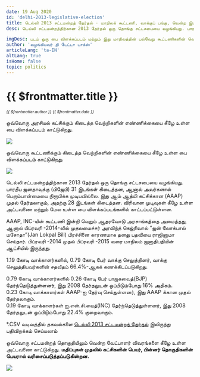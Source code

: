```yaml
---
date: 19 Aug 2020
id: 'delhi-2013-legislative-election'
title: டெல்லி 2013 சட்டமன்றத் தேர்தல் - மாநிலக் கூட்டணி, வாக்குப் பங்கு, வென்ற இடங்கள் மற்றும் முக்கிய நிகழ்வுகள்.
desc: டெல்லி சட்டமன்றத்திற்கான 2013 தேர்தல் ஒரு தொங்கு சட்டசபையை வழங்கியது. பாரதீய ஜனதாவுக்கு (பிஜேபி) 31 இடங்கள் கிடைத்தன, ஆனால் அவர்களால்  பெரும்பான்மையை நிரூபிக்க முடியவில்லை. இது ஆம் ஆத்மி கட்சிக்கான (AAAP) முதல் தேர்தலாகும், அதற்கு 28 இடங்கள்

imgDesc: படம் ஒரு பை விளக்கப்படம் மற்றும் இது மாநிலத்தின் பல்வேறு கூட்டணிகளின் வெற்றிகளின் எண்ணிக்கையைக் காட்டுகிறது.
author: 'வழங்கியவர் தி டேட்டா டாக்ஸ்'
articleLang: 'ta-IN'
altLang: true
isHome: false
topic: politics
---
```


<altLang />

# {{ $frontmatter.title }}
<i style="font-size: 0.75em;"> {{ $frontmatter.author }} {{ $frontmatter.date }} </i>

ஒவ்வொரு அரசியல் கட்சிக்கும் கிடைத்த வெற்றிகளின் எண்ணிக்கையை கீழே உள்ள பை விளக்கப்படம் காட்டுகிறது.  

![](/img/politics/delhi-2013-legislative-election/dl-2013-election-1.png)

ஒவ்வொரு கூட்டணிக்கும் கிடைத்த வெற்றிகளின் எண்ணிக்கையை கீழே உள்ள பை விளக்கப்படம் காட்டுகிறது.  

![](/img/politics/delhi-2013-legislative-election/dl-2013-election-2.png)

டெல்லி சட்டமன்றத்திற்கான 2013 தேர்தல் ஒரு தொங்கு சட்டசபையை வழங்கியது.  
பாரதீய ஜனதாவுக்கு (பிஜேபி) 31 இடங்கள் கிடைத்தன, ஆனால் அவர்களால்  பெரும்பான்மையை நிரூபிக்க முடியவில்லை. இது ஆம் ஆத்மி கட்சிக்கான (AAAP) முதல் தேர்தலாகும், அதற்கு 28 இடங்கள் கிடைத்தன. விரிவான முடிவுகள் கீழே உள்ள அட்டவணை மற்றும் மேல உள்ள பை  விளக்கப்படங்களில் காட்டப்பட்டுள்ளன.  

AAAP, INC-யின் கூட்டணி இன்றி வெறும் ஆதரவோடு அரசாங்கத்தை அமைத்தது, ஆனால் பிப்ரவரி -2014-லில் முதலமைச்சர் அரவிந்த் கெஜ்ரிவால் “ஜன் லோக்பால் மசோதா”(Jan Lokpal Bill) பிரச்சினை காரணமாக தனது பதவியை ராஜினாமா செய்தார். பிப்ரவரி -2014 முதல் பிப்ரவரி -2015 வரை மாநிலம் ஜனாதிபதியின் ஆட்சியில் இருந்தது.  

1.19 கோடி வாக்காளர்களில், 0.79 கோடி பேர் வாக்கு செலுத்தினர், வாக்கு செலுத்தியவர்களின் சதவீதம் 66.4%-ஆகக் கணக்கிடப்படுகிறது.  

0.79 கோடி வாக்காளர்களில் 0.26 கோடி பேர் பாஜகவைத்(BJP) தேர்ந்தெடுத்துள்ளனர், இது 2008 தேர்தலுடன் ஒப்பிடும்போது 16% அதிகம்.  
0.23 கோடி வாக்காளர்கள் AAAP-ஐ தேர்வு செய்துள்ளனர், இது AAAP க்கான முதல் தேர்தலாகும்.  
0.19 கோடி வாக்காளர்கள் ஐ.என்.சி.யைத்(INC) தேர்ந்தெடுத்துள்ளனர், இது 2008 தேர்தலுடன் ஒப்பிடும்போது 22.4% குறைவாகும்.  

\*.CSV வடிவத்தில் தகவல்களை [டெல்லி 2013 சட்டமன்றத் தேர்தல்](http://thedatatalks.in/datas/politics/delhi-2013-legislative-election.csv) இலிருந்து பதிவிறக்கம் செய்யலாம்

ஒவ்வொரு சட்டமன்றத் தொகுதியிலும் வென்ற வேட்பாளர் விவரங்களை கீழே உள்ள அட்டவணை காட்டுகிறது.
**மதிப்புகள் முதலில் கட்சிகளின் பெயர், பின்னர் தொகுதிகளின் பெயரால் வரிசைப்படுத்தப்படுகின்றன.**

![](/img/politics/delhi-2013-legislative-election/dl-2013-election-3.png)


<style>

</style>